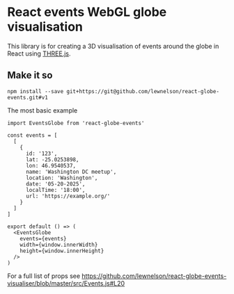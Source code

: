 # React events WebGL globe visualisation
This library is for creating a 3D visualisation of events around the globe in React using [THREE.js](https://threejs.org/).

## Make it so
```
npm install --save git+https://git@github.com/lewnelson/react-globe-events.git#v1
```
The most basic example
```
import EventsGlobe from 'react-globe-events'

const events = [
  [
    {
      id: '123',
      lat: -25.0253898,
      lon: 46.9540537,
      name: 'Washington DC meetup',
      location: 'Washington',
      date: '05-20-2025',
      localTime: '18:00',
      url: 'https://example.org/'
    }
  ]
]

export default () => (
  <EventsGlobe
    events={events}
    width={window.innerWidth}
    height={window.innerHeight}
  />
)

```
For a full list of props see https://github.com/lewnelson/react-globe-events-visualiser/blob/master/src/Events.js#L20